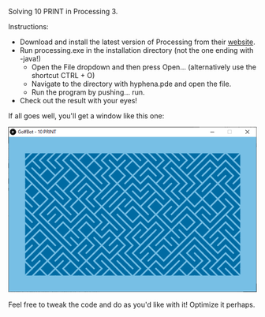 Solving 10 PRINT in Processing 3.

Instructions:
- Download and install the latest version of Processing from their [website](https://processing.org/download/).
- Run processing.exe in the installation directory (not the one ending with -java!)
    - Open the File dropdown and then press Open... (alternatively use the shortcut CTRL + O)
    - Navigate to the directory with hyphena.pde and open the file.
    - Run the program by pushing... run.
- Check out the result with your eyes!

If all goes well, you'll get a window like this one:

![10 PRINT Screenshot](./10print-processing.png)

Feel free to tweak the code and do as you'd like with it! Optimize it perhaps.
